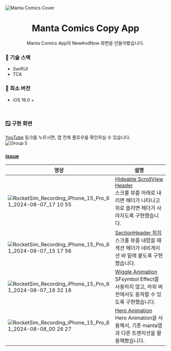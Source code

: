 ![Manta Comics Cover](https://github.com/user-attachments/assets/6f47015d-f3ca-43dd-bf97-b3b025daa389)
<div align="center">
  <h1>Manta Comics Copy App</h1>
  
  <p>
    Manta Comics App의 NewAndNow 화면을 만들어봤습니다.
  </p>
</div>

<!-- TechStack -->
### :space_invader: 기술 스택
  <ul>
    <li> SwiftUI
    <li> TCA
  </ul>

<!-- MinimumVersion -->
### 📱 최소 버전
  <ul>
    <li> iOS 16.0 +
  </ul>
<br>

### 🪟 구현 화면
[YouTube](https://www.youtube.com/shorts/RCOqh8B028M) 링크를 누르시면, 앱 전체 플로우를 확인하실 수 있습니다. <br>
![Group 5](https://github.com/user-attachments/assets/6e32ae04-221e-46d2-bdf0-886cc3ce5678) <br>

### [issue](https://github.com/GangWoon/manta/issues?q=is%3Aissue+is%3Aclosed)
| 영상 | 설명  |
| ------------- | ------------- |
| ![RocketSim_Recording_iPhone_15_Pro_6 1_2024-08-07_17 10 55](https://github.com/user-attachments/assets/13cbdfd7-fafb-4b1e-aa7a-ab1293be07e3) | [Hideable ScrollView Header](https://github.com/GangWoon/manta/issues/4)<br> 스크롤 뷰를 아래로 내리면 헤더가 나타나고 위로 올리면 헤더가 사라지도록 구현했습니다. |
| ![RocketSim_Recording_iPhone_15_Pro_6 1_2024-08-07_15 17 56](https://github.com/user-attachments/assets/dda9902e-5d70-4528-8bcf-83cc684ec0c9)  | [SectionHeader 위치](https://github.com/GangWoon/manta/issues/2) <br> 스크롤 뷰를 내렸을 때 섹션 헤더가 네비게이션 바 밑에 붙도록 구현했습니다. |
| ![RocketSim_Recording_iPhone_15_Pro_6 1_2024-08-07_16 32 18](https://github.com/user-attachments/assets/796b5d4b-e28c-4d37-bbdb-22bf97a80e6f) | [Wiggle Animation](https://github.com/GangWoon/manta/issues/3) <br> SFsymbol Effect를 사용하지 않고, 하위 버전에서도 동작할 수 있도록 구현했습니다.  |
| ![RocketSim_Recording_iPhone_15_Pro_6 1_2024-08-08_00 26 27](https://github.com/user-attachments/assets/9ab2f30e-2b42-49e3-90a1-1397f289d880) | [Hero Animation](https://github.com/GangWoon/manta/issues/6) <br> Hero Animation을 사용해서, 기존 manta앱과 다른 트랜지션을 활용해봤습니다.  |
 <br>

